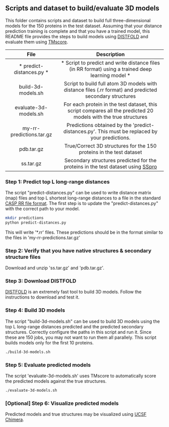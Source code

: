 ## Scripts and dataset to build/evaluate 3D models  
This folder contains scripts and dataset to build full three-dimensional models for the 150 proteins in the test dataset. Assuming that your distance prediction training is complete and that you have a trained model, this README file provides the steps to build models using [DISTFOLD](https://github.com/badriadhikari/DISTFOLD) and evaluate them using [TMscore](https://zhanglab.ccmb.med.umich.edu/TM-score/).

| File | Description|
| :---: | :---: |
| * predict-distances.py * | * Script to predict and write distance files (in RR format) using a trained deep learning model *  |
| build-3d-models.sh | Script to build full atom 3D models with distance files (.rr format) and predicted secondary structures |
| evaluate-3d-models.sh | For each protein in the test dataset, this script compares all the predicted 20 models with the true structures |
| my-rr-predictions.tar.gz | Predictions obtained by the 'predict-distances.py'. This must be replaced by your predictions. |
| pdb.tar.gz | True/Correct 3D structures for the 150 proteins in the test dataset |
| ss.tar.gz | Secondary structures predicted for the proteins in the test dataset using [SSpro](http://scratch.proteomics.ics.uci.edu/) |

### Step 1: Predict top L long-range distances
The script "predict-distances.py" can be used to write distance matrix (map) files and top L shortest long-range distances to a file in the standard [CASP RR file format](http://predictioncenter.org/casp8/index.cgi?page=format#RR). The first step is to update the "predict-distances.py" with the correct path to your model.
```bash
mkdir predictions
python predict-distances.py
```
This will write '*.rr' files. These predictions should be in the format similar to the files in 'my-rr-predictions.tar.gz'

### Step 2: Verify that you have native structures & secondary structure files
Download and unzip 'ss.tar.gz' and 'pdb.tar.gz'.

### Step 3: Download DISTFOLD
[DISTFOLD](https://github.com/badriadhikari/DISTFOLD) is an extremely fast tool to build 3D models. Follow the instructions to download and test it.

### Step 4: Build 3D models
The script "build-3d-models.sh" can be used to build 3D models using the top L long-range distances predicted and the predicted secondary structures. Correctly configure the paths in this script and run it. Since these are 150 jobs, you may not want to run them all parallely. This script builds models only for the first 10 proteins.
```bash
./build-3d-models.sh 
```
### Step 5: Evaluate predicted models
The script 'evaluate-3d-models.sh' uses TMscore to automatically score the predicted models against the true structures.
```bash
./evaluate-3d-models.sh
```

### [Optional] Step 6: Visualize predicted models
Predicted models and true structures may be visualized using [UCSF Chimera](https://www.cgl.ucsf.edu/chimera/).

